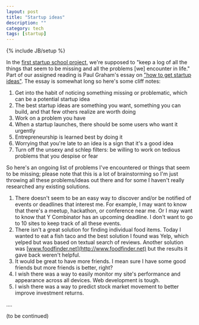 ```yaml
---
layout: post
title: "Startup ideas"
description: ""
category: tech
tags: [startup]
---
```

{% include JB/setup %}

In the [first startup school project](http://startupclass.samaltman.com/lists/projects/), we're supposed to
"keep a log of all the things that seem to be missing and all the problems [we] encounter in life."
Part of our assigned reading is Paul Graham's essay on ["how to get startup ideas"](http://www.paulgraham.com/startupideas.html).
The essay is somewhat long so here's some cliff notes:

1. Get into the habit of noticing something missing or problematic, which can be a potential startup idea
1. The best startup ideas are something you want, something you can build, and that few others realize are worth doing
1. Work on a problem you have
1. When a startup launches, there should be some users who want it urgently
1. Entrepreneurship is learned best by doing it
1. Worrying that you're late to an idea is a sign that it's a good idea
1. Turn off the unsexy and schlep filters: be willing to work on tedious problems that you despise or fear


So here's an ongoing list of problems I've encountered or things that seem to be missing; please note that this
is a lot of brainstorming so I'm just throwing all these problems/ideas out there and for some I haven't really
researched any existing solutions.

1. There doesn't seem to be an easy way to discover and/or be notified of events or deadlines that interest me.
For example, I may want to know that there's a meetup, hackathon, or conference near me. Or I may want to know that Y Combinator has an
upcoming deadline. I don't want to go to 10 sites to keep track of all these events.
1. There isn't a great solution for finding individual food items. Today I wanted to eat a fish taco and the best
solution I found was Yelp, which yelped but was based on textual search of reviews. Another solution was [www.foodfinder.net](http://www.foodfinder.net)
but the results it gave back weren't helpful.
1. It would be great to have more friends. I mean sure I have some good friends but more friends is better, right?
1. I wish there was a way to easily monitor my site's performance and appearance across all devices. Web development
is tough.
1. I wish there was a way to predict stock market movement to better improve investment returns.

....

(to be continued)

